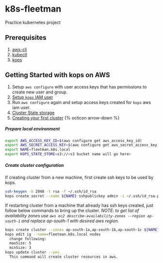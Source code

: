 # k8s-fleetman
Practice kubernetes project

## Prerequisites
1. [aws-cli](https://github.com/aws/aws-cli "aws-cli github repo")
2. [kubectl](https://kubernetes.io/docs/tasks/tools/install-kubectl/)
3. [kops](https://github.com/kubernetes/kops#installing)

## Getting Started with kops on AWS
1. Setup `aws configure` with user access keys that has permissions to create new user and group.
2. [Setup `kops` IAM user](https://github.com/kubernetes/kops/blob/master/docs/getting_started/aws.md#setup-iam-user)
3. Run `aws configure` again and setup access keys created for `kops` aws iam user.
4. [Cluster State storage](https://github.com/kubernetes/kops/blob/master/docs/getting_started/aws.md#cluster-state-storage) 
5. [Creating your first cluster](https://github.com/kubernetes/kops/blob/master/docs/getting_started/aws.md#creating-your-first-cluster) <!-- svg jekyll helper -->
{% octicon arrow-down %}
##### Prepare local environment
  ```bash
  export AWS_ACCESS_KEY_ID=$(aws configure get aws_access_key_id)
  export AWS_SECRET_ACCESS_KEY=$(aws configure get aws_secret_access_key)
  export NAME=fleetman.k8s.local
  export KOPS_STATE_STORE=s3://<s3 bucket name will go here>
  ```
##### Create cluster configuration
  If creating cluster from a new machine, first create ssh keys to be used by kops.
  ```bash
  ssh-keygen -b 2048 -t rsa -f ~/.ssh/id_rsa
  kops create secret --name ${NAME} sshpublickey admin -i ~/.ssh/id_rsa.pub
  ```
  If restarting cluster from a machine that already has ssh keys created, just follow below commands to bring up the cluster.
  *NOTE: to get list of availability zones use `aws ec2 describe-availability-zones --region ap-south-1` and replace ap-south-1 with desired aws region.*
  ```bash
  kops create cluster --zones ap-south-1a,ap-south-1b,ap-south-1c ${NAME}
  kops edit ig --name=fleetman.k8s.local nodes
    change following:
    maxSize: 5
    minSize: 3
  kops update cluster --yes
    This command will create cluster resources in aws.
  ```